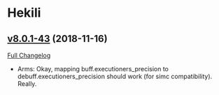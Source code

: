# Hekili

## [v8.0.1-43](https://github.com/Hekili/hekili/tree/v8.0.1-43) (2018-11-16)
[Full Changelog](https://github.com/Hekili/hekili/compare/v8.0.1-43-beta3...v8.0.1-43)

- Arms:  Okay, mapping buff.executioners\_precision to debuff.executioners\_precision should work (for simc compatibility).  Really.  
